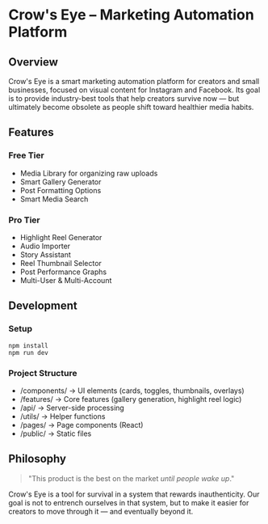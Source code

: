 # Crow's Eye – Marketing Automation Platform

## Overview
Crow's Eye is a smart marketing automation platform for creators and small businesses, focused on visual content for Instagram and Facebook. Its goal is to provide industry-best tools that help creators survive now — but ultimately become obsolete as people shift toward healthier media habits.

## Features

### Free Tier
- Media Library for organizing raw uploads
- Smart Gallery Generator
- Post Formatting Options
- Smart Media Search

### Pro Tier
- Highlight Reel Generator
- Audio Importer
- Story Assistant
- Reel Thumbnail Selector
- Post Performance Graphs
- Multi-User & Multi-Account

## Development

### Setup
```
npm install
npm run dev
```

### Project Structure
- /components/ → UI elements (cards, toggles, thumbnails, overlays)
- /features/ → Core features (gallery generation, highlight reel logic)
- /api/ → Server-side processing
- /utils/ → Helper functions
- /pages/ → Page components (React)
- /public/ → Static files

## Philosophy
> "This product is the best on the market *until people wake up*."

Crow's Eye is a tool for survival in a system that rewards inauthenticity. Our goal is not to entrench ourselves in that system, but to make it easier for creators to move through it — and eventually beyond it. 